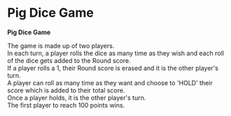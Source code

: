 # Pig Dice Game

**Pig Dice Game**

The game is made up of two players.<br>
In each turn, a player rolls the dice as many time as they wish and each roll of the dice gets added to the Round score.<br>
If a player rolls a 1, their Round score is erased and it is the other player's turn.<br>
A player can roll as many time as they want and choose to 'HOLD' their score which is added to their total score.<br>
Once a player holds, it is the other player's turn.<br>
The first player to reach 100 points wins.<br>
